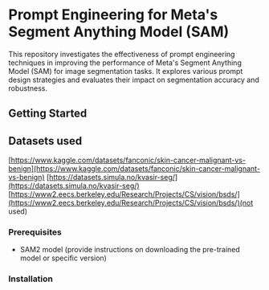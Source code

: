 # Prompt Engineering for Meta's Segment Anything Model (SAM)

This repository investigates the effectiveness of prompt engineering techniques in improving the performance of Meta's Segment Anything Model (SAM) for image segmentation tasks.
It explores various prompt design strategies and evaluates their impact on segmentation accuracy and robustness.

## Getting Started

## Datasets used
[https://www.kaggle.com/datasets/fanconic/skin-cancer-malignant-vs-benign](https://www.kaggle.com/datasets/fanconic/skin-cancer-malignant-vs-benign)
[https://datasets.simula.no/kvasir-seg/](https://datasets.simula.no/kvasir-seg/)
[https://www2.eecs.berkeley.edu/Research/Projects/CS/vision/bsds/](https://www2.eecs.berkeley.edu/Research/Projects/CS/vision/bsds/)(not used)


### Prerequisites
* SAM2 model (provide instructions on downloading the pre-trained model or specific version)

### Installation

